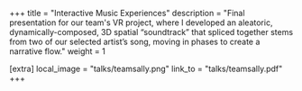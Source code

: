 +++
title = "Interactive Music Experiences"
description = "Final presentation for our team's VR project, where I developed an aleatoric, dynamically-composed, 3D spatial “soundtrack” that spliced together stems from two of our selected artist’s song, moving in phases to create a narrative flow."
weight = 1

[extra]
local_image = "talks/teamsally.png"
link_to = "talks/teamsally.pdf"
+++
